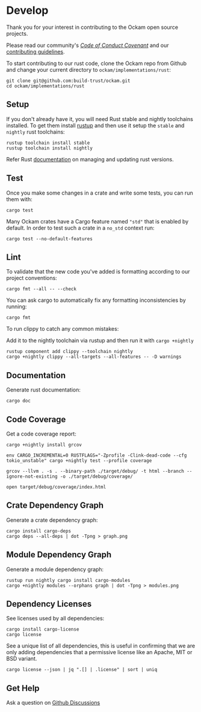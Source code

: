 # Develop

Thank you for your interest in contributing to the Ockam open source projects.

Please read our community's [*Code of Conduct Covenant*][conduct] and
our [contributing guidelines][contributing].

To start contributing to our rust code, clone the Ockam repo from Github and
change your current directory to `ockam/implementations/rust`:

```
git clone git@github.com:build-trust/ockam.git
cd ockam/implementations/rust
```

## Setup

If you don't already have it, you will need Rust stable and nightly toolchains
installed. To get them install [rustup](https://rustup.rs) and then use it
setup the `stable` and `nightly` rust toolchains:

```
rustup toolchain install stable
rustup toolchain install nightly
```

Refer Rust [documentation][rustup-manage-versions] on managing and
updating rust versions.

## Test

Once you make some changes in a crate and write some tests, you can run them
with:

```
cargo test
```

Many Ockam crates have a Cargo feature named `"std"` that is enabled by default.
In order to test such a crate in a `no_std` context run:

```
cargo test --no-default-features
```

## Lint

To validate that the new code you've added is formatting according to
our project conventions:

```
cargo fmt --all -- --check
```

You can ask cargo to automatically fix any formatting inconsistencies
by running:

```
cargo fmt
```

To run clippy to catch any common mistakes:

Add it to the nightly toolchain via rustup and then run it with `cargo +nightly`

```
rustup component add clippy --toolchain nightly
cargo +nightly clippy --all-targets --all-features -- -D warnings
```

## Documentation

Generate rust documentation:

```
cargo doc
```

## Code Coverage

Get a code coverage report:

```
cargo +nightly install grcov

env CARGO_INCREMENTAL=0 RUSTFLAGS="-Zprofile -Clink-dead-code --cfg tokio_unstable" cargo +nightly test --profile coverage

grcov --llvm . -s . --binary-path ./target/debug/ -t html --branch --ignore-not-existing -o ./target/debug/coverage/

open target/debug/coverage/index.html
```

## Crate Dependency Graph

Generate a crate dependency graph:

```
cargo install cargo-deps
cargo deps --all-deps | dot -Tpng > graph.png
```

## Module Dependency Graph

Generate a module dependency graph:

```
rustup run nightly cargo install cargo-modules
cargo +nightly modules --orphans graph | dot -Tpng > modules.png
```

## Dependency Licenses

See licenses used by all dependencies:

```
cargo install cargo-license
cargo license
```

See a unique list of all dependencies, this is useful in confirming that
we are only adding dependencies that a permissive license like an
Apache, MIT or BSD variant.

```
cargo license --json | jq ".[] | .license" | sort | uniq
```

## Get Help

Ask a question on [Github Discussions](https://github.com/build-trust/ockam/discussions)



[conduct]: https://github.com/build-trust/.github/blob/main/CODE_OF_CONDUCT.md
[contributing]: https://github.com/build-trust/.github/blob/main/CONTRIBUTING.md
[rustup-manage-versions]: https://doc.rust-lang.org/nightly/edition-guide/rust-2018/rustup-for-managing-rust-versions.html#rustup-for-managing-rust-versions
